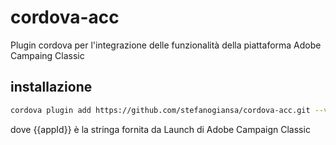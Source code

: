 # cordova-acc
Plugin cordova per l'integrazione delle funzionalità della piattaforma Adobe Campaing Classic

## installazione
```sh
cordova plugin add https://github.com/stefanogiansa/cordova-acc.git --variable APP_ID="{{appId}}" --save
````

dove {{appId}} è la stringa fornita da Launch di Adobe Campaign Classic